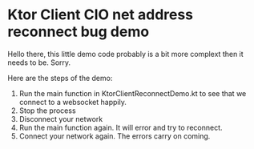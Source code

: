 # Ktor Client CIO net address reconnect bug demo

Hello there, this little demo code probably is a bit more complext then it needs to be. Sorry.

Here are the steps of the demo:

1) Run the main function in KtorClientReconnectDemo.kt to see that we connect to a websocket happily.
2) Stop the process
3) Disconnect your network
4) Run the main function again. It will error and try to reconnect.
5) Connect your network again. The errors carry on coming.

